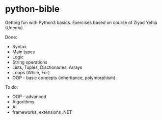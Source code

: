 # python-bible

Getting fun with Python3 basics. 
Exercises based on course of Ziyad Yehia (Udemy).

Done:

- Syntax
- Main types
- Logic
- String operations
- Lists, Tuples, Disctionaries, Arrays
- Loops (While, For)
- OOP - basic concepts (inheritance, polymorphism)

To do:

 - OOP - advanced
 - Algorithms
 - AI
 - frameworks, extensions .NET
